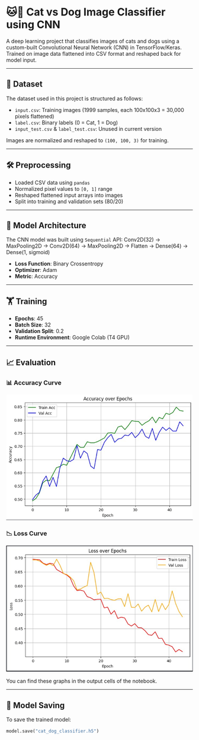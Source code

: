 # 🐱🐶 Cat vs Dog Image Classifier using CNN

A deep learning project that classifies images of cats and dogs using a custom-built Convolutional Neural Network (CNN) in TensorFlow/Keras. Trained on image data flattened into CSV format and reshaped back for model input.

---

## 📂 Dataset

The dataset used in this project is structured as follows:

- `input.csv`: Training images (1999 samples, each 100x100x3 = 30,000 pixels flattened)
- `label.csv`: Binary labels (0 = Cat, 1 = Dog)
- `input_test.csv` & `label_test.csv`: Unused in current version

Images are normalized and reshaped to `(100, 100, 3)` for training.

---

## 🛠️ Preprocessing

- Loaded CSV data using `pandas`
- Normalized pixel values to `[0, 1]` range
- Reshaped flattened input arrays into images
- Split into training and validation sets (80/20)

---

## 🧠 Model Architecture

The CNN model was built using `Sequential` API:
Conv2D(32) → MaxPooling2D →
Conv2D(64) → MaxPooling2D →
Flatten → Dense(64) → Dense(1, sigmoid)


- **Loss Function**: Binary Crossentropy  
- **Optimizer**: Adam  
- **Metric**: Accuracy

---

## 🏋️ Training

- **Epochs**: 45
- **Batch Size**: 32  
- **Validation Split**: 0.2  
- **Runtime Environment**: Google Colab (T4 GPU)

---

## 📈 Evaluation

### 📊 Accuracy Curve
![Accuracy](accuracy_curve_t.jpg)

### 📉 Loss Curve
![Loss](Loss_curve_t.jpg)


You can find these graphs in the output cells of the notebook.

---

## 💾 Model Saving

To save the trained model:
```python
model.save("cat_dog_classifier.h5")

